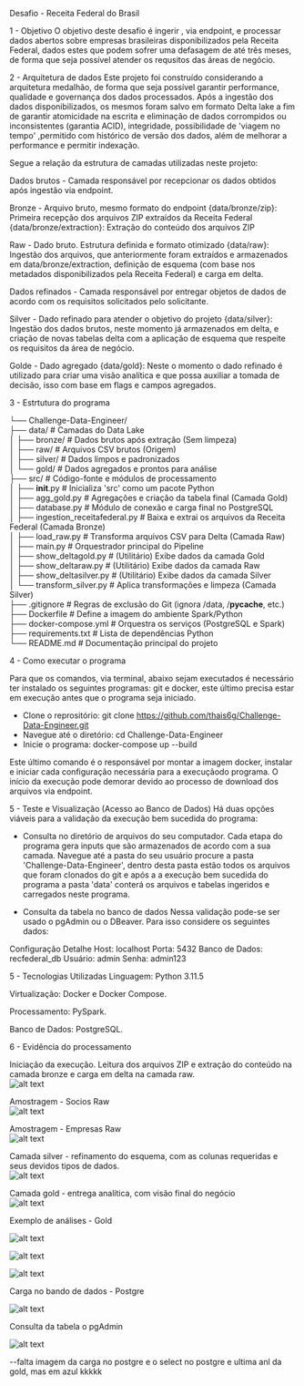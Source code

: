 Desafio - Receita Federal do Brasil

1 - Objetivo
O objetivo deste desafio é ingerir , via endpoint, e processar dados abertos sobre empresas brasileiras disponibilizados pela Receita Federal, dados estes que podem sofrer uma defasagem de até três meses, de forma que seja possível atender os requsitos das áreas de negócio.

2 - Arquitetura de dados
Este projeto foi construído considerando a arquitetura medalhão, de forma que seja possível garantir performance, qualidade e governança dos dados processados. Após a ingestão dos dados disponibilizados, os mesmos foram salvo em formato Delta lake a fim de garantir atomicidade na escrita e eliminação de dados corrompidos ou inconsistentes (garantia ACID), integridade, possibilidade de 'viagem no tempo' ,permitido com histórico de versão dos dados, além de melhorar a performance e permitir indexação.

Segue a relação da estrutura de camadas utilizadas neste projeto:

Dados brutos - Camada responsável por recepcionar os dados obtidos após ingestão via endpoint.

Bronze - Arquivo bruto, mesmo formato do endpoint
{data/bronze/zip}: Primeira recepção dos arquivos ZIP extraídos da Receita Federal
{data/bronze/extraction}: Extração do conteúdo dos arquivos ZIP

Raw - Dado bruto. Estrutura definida e formato otimizado 
{data/raw}: Ingestão dos arquivos, que anteriormente foram extraídos e armazenados em data/bronze/extraction, definição de esquema (com base nos metadados disponibilizados pela Receita Federal) e carga em delta.

Dados refinados - Camada responsável por entregar objetos de dados de acordo com os requisitos solicitados pelo solicitante.

Silver - Dado refinado para atender o objetivo do projeto
{data/silver}: Ingestão dos dados brutos, neste momento já armazenados em delta, e criação de novas tabelas delta com a aplicação de esquema que respeite os requisitos da área de negócio.

Golde - Dado agregado
{data/gold}: Neste o momento o dado refinado é utilizado para criar uma visão analítica e que possa auxiliar a tomada de decisão, isso com base em flags e campos agregados.

3 - Estrtutura do programa

└── Challenge-Data-Engineer/<br>
    ├── data/         # Camadas do Data Lake <br>
    │   ├── bronze/   # Dados brutos após extração (Sem limpeza)<br>
    │   ├── raw/      # Arquivos CSV brutos (Origem)<br>
    │   ├── silver/   # Dados limpos e padronizados<br>
    │   └── gold/     # Dados agregados e prontos para análise<br>
    ├── src/          # Código-fonte e módulos de processamento<br>
    │   ├── __init__.py                  # Inicializa 'src' como um pacote Python <br> 
    │   ├── agg_gold.py                  # Agregações e criação da tabela final (Camada Gold)<br>
    │   ├── database.py                  # Módulo de conexão e carga final no PostgreSQL<br>
    │   ├── ingestion_receitafederal.py  # Baixa e extrai os arquivos da Receita Federal (Camada Bronze)<br>
    │   ├── load_raw.py                  # Transforma arquivos CSV para Delta (Camada Raw)<br>
    │   ├── main.py                      # Orquestrador principal do Pipeline<br>
    │   ├── show_deltagold.py            # (Utilitário) Exibe dados da camada Gold<br>
    │   ├── show_deltaraw.py             # (Utilitário) Exibe dados da camada Raw<br>
    │   ├── show_deltasilver.py          # (Utilitário) Exibe dados da camada Silver<br>
    │   └── transform_silver.py          # Aplica transformações e limpeza (Camada Silver)<br>
    ├── .gitignore                       # Regras de exclusão do Git (ignora /data, /__pycache__, etc.)<br>
    ├── Dockerfile                       # Define a imagem do ambiente Spark/Python<br>
    ├── docker-compose.yml               # Orquestra os serviços (PostgreSQL e Spark)<br>
    ├── requirements.txt                 # Lista de dependências Python<br>
    └── README.md                        # Documentação principal do projeto<br>
                                         

4 - Como executar o programa

Para que os comandos, via terminal, abaixo sejam executados é necessário ter instalado os seguintes programas: git e docker, este último precisa estar em execução antes que o programa seja iniciado.

 - Clone o reprositório:
    git clone https://github.com/thais6g/Challenge-Data-Engineer.git
 - Navegue até o diretório:
    cd Challenge-Data-Engineer
 - Inicie o programa:
    docker-compose up --build

Este último comando é o responsável por montar a imagem docker, instalar e iniciar cada configuração necessária para a execuçãodo programa.
O início da execução pode demorar devido ao processo de download dos arquivos via endpoint.

5 - Teste e Visualização (Acesso ao Banco de Dados)
Há duas opções viáveis para a validação da execução bem sucedida do programa:

* Consulta no diretório de arquivos do seu computador.
    Cada etapa do programa gera inputs que são armazenados de acordo com a sua camada. Navegue até a pasta do seu usuário procure a pasta 'Challenge-Data-Engineer', dentro desta pasta estão todos os arquivos que foram clonados do git e após a a execução bem sucedida do programa a pasta 'data' conterá os arquivos e tabelas ingeridos e carregados neste programa.

* Consulta da tabela no banco de dados 
    Nessa validação pode-se ser usado o pgAdmin ou o DBeaver. Para isso considere os seguintes dados:

Configuração	Detalhe
Host:	        localhost
Porta:	        5432
Banco de Dados:	recfederal_db
Usuário:	    admin
Senha:      	admin123


5 - Tecnologias Utilizadas
Linguagem: Python 3.11.5

Virtualização: Docker e Docker Compose.

Processamento:  PySpark.

Banco de Dados: PostgreSQL.

6 - Evidência do processamento<br>

Iniciação da execução. Leitura dos arquivos ZIP e extração do conteúdo na camada bronze e carga em delta na camada raw.<br>
![alt text](img_iniciodesafio.png)

Amostragem - Socios Raw<br>
![alt text](img_amost_sociosraw.png)

Amostragem - Empresas Raw<br>
![alt text](img_amost_empraw.png)

Camada silver - refinamento do esquema, com as colunas requeridas e seus devidos tipos de dados.<br>
![alt text](img_silver.png)

Camada gold - entrega analítica, com visão final do negócio<br>
![alt text](img_gold.png)

Exemplo de análises - Gold<br>

![alt text](img_exanl1.png)<br>

![alt text](img_exanl2.png)<br>

![alt text](img_exanl3.png)<br>

Carga no bando de dados - Postgre<br>

![alt text](img_cargabd.png)<br>

Consulta da tabela o pgAdmin

![alt text](img_pgadmin.png)

--falta imagem da carga no postgre e o select no postgre e ultima anl da gold, mas em azul kkkkk

